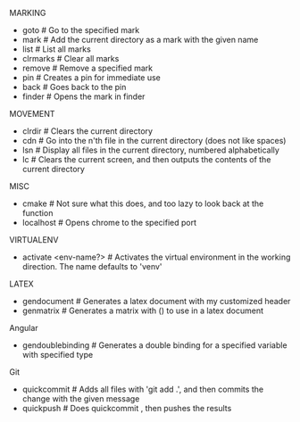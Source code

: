 MARKING
- goto <mark-name>		# Go to the specified mark
- mark <mark-name>		# Add the current directory as a mark with the given name
- list					# List all marks
- clrmarks				# Clear all marks
- remove <mark-name>	# Remove a specified mark
- pin					# Creates a pin for immediate use
- back					# Goes back to the pin
- finder <mark-name>    # Opens the mark in finder

MOVEMENT
- clrdir				# Clears the current directory
- cdn <n>				# Go into the n'th file in the current directory (does not like spaces)
- lsn					# Display all files in the current directory, numbered alphabetically
- lc                    # Clears the current screen, and then outputs the contents of the current directory

MISC
- cmake					# Not sure what this does, and too lazy to look back at the function
- localhost <port-num>  # Opens chrome to the specified port

VIRTUALENV
- activate <env-name?>  # Activates the virtual environment in the working direction. The name defaults to 'venv'

LATEX
- gendocument			# Generates a latex document with my customized header
- genmatrix				# Generates a matrix with () to use in a latex document

Angular
- gendoublebinding		# Generates a double binding for a specified variable with specified type


Git
- quickcommit <message>	# Adds all files with 'git add .', and then commits the change with the given message
- quickpush <message> 	# Does quickcommit <message>, then pushes the results


